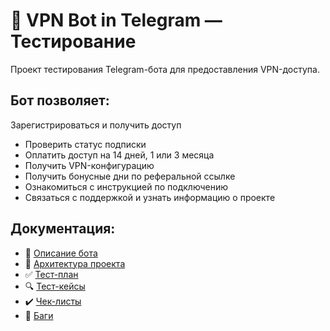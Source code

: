 # 🤖 VPN Bot in Telegram — Тестирование

Проект тестирования Telegram-бота для предоставления VPN-доступа.

## Бот позволяет:

 Зарегистрироваться и получить доступ
- Проверить статус подписки
- Оплатить доступ на 14 дней, 1 или 3 месяца
- Получить VPN-конфигурацию
- Получить бонусные дни по реферальной ссылке
- Ознакомиться с инструкцией по подключению
- Связаться с поддержкой и узнать информацию о проекте
  

## Документация:
- 📄 [Описание бота](./Docs/AppDocumentation.md)
- 📐 [Архитектура проекта](./ProjectArchitecture/ProjectArchitecture.md) 
- ✅ [Тест-план](./TestPlan/TestPlan.md)
- 🔍 [Тест-кейсы](./TestCases/)
- ✔️ [Чек-листы](./Checklists/)
- 🐞 [Баги](./BugReports/)
